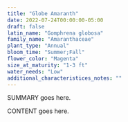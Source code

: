 ```yaml
---
title: "Globe Amaranth"
date: 2022-07-24T00:00:00-05:00
draft: false
latin_name: "Gomphrena globosa"
family_name: "Amaranthaceae"
plant_type: "Annual"
bloom_time: "Summer;Fall"
flower_color: "Magenta"
size_at_maturity: "1-3 ft"
water_needs: "Low"
additional_characteristices_notes: ""
---
```


SUMMARY goes here.

<!--more-->

CONTENT goes here.
